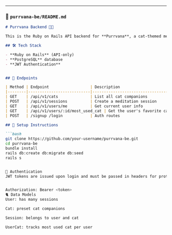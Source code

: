 ---

### 📁 `purrvana-be/README.md`

```md
# Purrvana Backend 🐾🧘

This is the Ruby on Rails API backend for **Purrvana**, a cat-themed meditation app. It manages users, sessions, and the cat companions.

## 🛠 Tech Stack

- **Ruby on Rails** (API-only)
- **PostgreSQL** database
- **JWT Authentication**


## 🧩 Endpoints

| Method | Endpoint                  | Description                       |
|--------|---------------------------|-----------------------------------|
| GET    | /api/v1/cats              | List all cat companions           |
| POST   | /api/v1/sessions          | Create a meditation session       |
| GET    | /api/v1/users/me          | Get current user info             |
| GET    | /api/v1/users/:id/most_used_cat | Get the user's favorite cat |
| POST   | /signup /login            | Auth routes                       |

## 🚀 Setup Instructions

```bash
git clone https://github.com/your-username/purrvana-be.git
cd purrvana-be
bundle install
rails db:create db:migrate db:seed
rails s


🔐 Authentication
JWT tokens are issued upon login and must be passed in headers for protected routes:


Authorization: Bearer <token>
🐈 Data Models
User: has many sessions

Cat: preset cat companions

Session: belongs to user and cat

UserCat: tracks most used cat per user